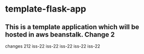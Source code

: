 # template-flask-app

## This is a template application which will be hosted in aws beanstalk. Change 2
changes 212
iss-22
iss-22
iss-22
iss-22
iss-22
